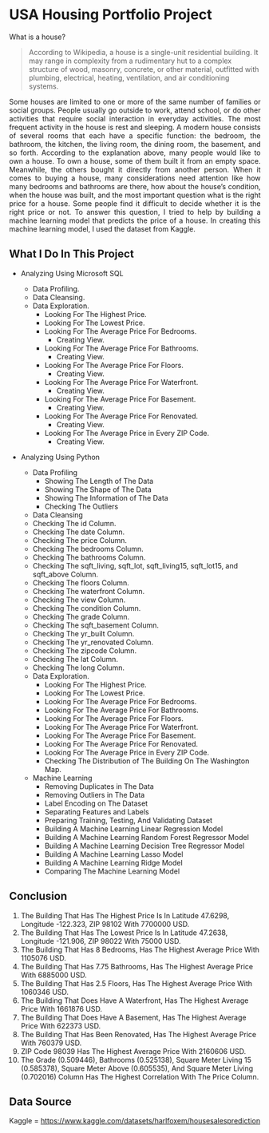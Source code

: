 # USA Housing Portfolio Project

What is a house?
> According to Wikipedia, a house is a single-unit residential building. It may range in complexity from a rudimentary hut to a complex structure of wood, masonry, concrete, or other material, outfitted with plumbing, electrical, heating, ventilation, and air conditioning systems.

<p align="justify"> Some houses are limited to one or more of the same number of families or social groups. People usually go outside to work, attend school, or do other activities that require social interaction in everyday activities. The most frequent activity in the house is rest and sleeping.
A modern house consists of several rooms that each have a specific function: the bedroom, the bathroom, the kitchen, the living room, the dining room, the basement, and so forth.
According to the explanation above, many people would like to own a house. To own a house, some of them built it from an empty space. Meanwhile, the others bought it directly from another person. When it comes to buying a house, many considerations need attention like how many bedrooms and bathrooms are there, how about the house’s condition, when the house was built, and the most important question what is the right price for a house.
Some people find it difficult to decide whether it is the right price or not. To answer this question, I tried to help by building a machine learning model that predicts the price of a house. In creating this machine learning model, I used the dataset from Kaggle. </p>

## What I Do In This Project

- Analyzing Using Microsoft SQL
  - Data Profiling.
  - Data Cleansing.
  - Data Exploration.
    - Looking For The Highest Price.
    - Looking For The Lowest Price.
    - Looking For The Average Price For Bedrooms.
      - Creating View.
    - Looking For The Average Price For Bathrooms.
      - Creating View.
    - Looking For The Average Price For Floors.
      - Creating View.
    - Looking For The Average Price For Waterfront.
      - Creating View.
    - Looking For The Average Price For Basement.
      - Creating View.
    - Looking For The Average Price For Renovated.
      - Creating View.
    - Looking For The Average Price in Every ZIP Code.
      - Creating View.
      
      
- Analyzing Using Python
	- Data Profiling
		- Showing The Length of The Data
		- Showing The Shape of The Data
		- Showing The Information of The Data
		- Checking The Outliers
	- Data Cleansing
    - Checking The id Column.
    - Checking The date Column.
    - Checking The price Column.
    - Checking The bedrooms Column.
    - Checking The bathrooms Column.
    - Checking The sqft_living, sqft_lot, sqft_living15, sqft_lot15, and sqft_above Column.
    - Checking The floors Column.
    - Checking The waterfront Column.
    - Checking The view Column.
    - Checking The condition Column.
    - Checking The grade Column.
    - Checking The sqft_basement Column.
    - Checking The yr_built Column.
    - Checking The yr_renovated Column.
    - Checking The zipcode Column.
    - Checking The lat Column.
    - Checking The long Column.
  - Data Exploration.
    - Looking For The Highest Price.
    - Looking For The Lowest Price.
    - Looking For The Average Price For Bedrooms.
    - Looking For The Average Price For Bathrooms.
    - Looking For The Average Price For Floors.
    - Looking For The Average Price For Waterfront.
    - Looking For The Average Price For Basement.
    - Looking For The Average Price For Renovated.
    - Looking For The Average Price in Every ZIP Code.
    - Checking The Distribution of The Building On The Washington Map.
  - Machine Learning
    - Removing Duplicates in The Data
    - Removing Outliers in The Data
    - Label Encoding on The Dataset
    - Separating Features and Labels
    - Preparing Training, Testing, And Validating Dataset
    - Building A Machine Learning Linear Regression Model
    - Building A Machine Learning Random Forest Regressor Model
    - Building A Machine Learning Decision Tree Regressor Model
    - Building A Machine Learning Lasso Model
    - Building A Machine Learning Ridge Model
    - Comparing The Machine Learning Model
    
## Conclusion

1. The Building That Has The Highest Price Is In Latitude 47.6298, Longitude -122.323, ZIP 98102 With 7700000 USD.
2. The Building That Has The Lowest Price Is In Latitude 47.2638, Longitude -121.906, ZIP 98022 With 75000 USD.
3. The Building That Has 8 Bedrooms, Has The Highest Average Price With 1105076 USD.
4. The Building That Has 7.75 Bathrooms, Has The Highest Average Price With 6885000 USD.
5. The Building That Has 2.5 Floors, Has The Highest Average Price With 1060346 USD.
6. The Building That Does Have A Waterfront, Has The Highest Average Price With 1661876 USD.
7. The Building That Does Have A Basement, Has The Highest Average Price With 622373 USD.
8. The Building That Has Been Renovated, Has The Highest Average Price With 760379 USD.
9. ZIP Code 98039 Has The Highest Average Price With 2160606 USD.
10. The Grade (0.509446), Bathrooms (0.525138), Square Meter Living 15 (0.585378), Square Meter Above (0.605535), And Square Meter Living (0.702016) Column Has The Highest Correlation With The Price Column.

## Data Source
Kaggle = https://www.kaggle.com/datasets/harlfoxem/housesalesprediction
